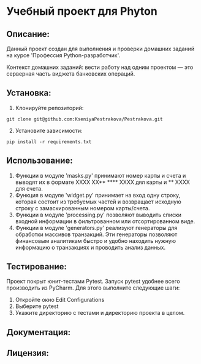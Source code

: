 # Учебный проект для Phyton

## Описание:

Данный проект создан для выполнения и проверки домашних заданий на курсе 'Профессия Python-разработчик'.

Контекст домашних заданий: вести работу над одним проектом — это серверная часть виджета банковских операций.

## Установка:

1. Клонируйте репозиторий:

```
git clone git@github.com:KseniyaPestrakova/Pestrakova.git
```

2. Установите зависимости:

```
pip install -r requirements.txt
```

## Использование:

1. Функции в модуле 'masks.py' принимают номер карты и счета и выводят их в формате XXXX XX** **** XXXX дял карты и **
   XXXX для счета.
2. Функция в модуле 'widget.py' принимает на вход одну строку, которая состоит из требуемых частей и возвращает исходную
   строку с замаскированным номером карты/счета.
3. Функции в модуле 'processing.py' позволяют выводить списки входной информации в фильтрованном или отсортированном
   виде.
4. Функции в модуле 'generators.py' реализуют генераторы для обработки массивов транзакций. Эти генераторы
   позволяют финансовым аналитикам быстро и удобно находить нужную информацию о транзакциях и проводить анализ
   данных.

## Тестирование:

Проект покрыт юнит-тестами Pytest. Запуск pytest удобнее всего производить из PyCharm. Для этого выполните следующие
шаги:

1. Откройте окно Edit Configurations
2. Выберите pytest
3. Укажите директорию с тестами и директорию проекта в целом.

## Документация:

## Лицензия:

